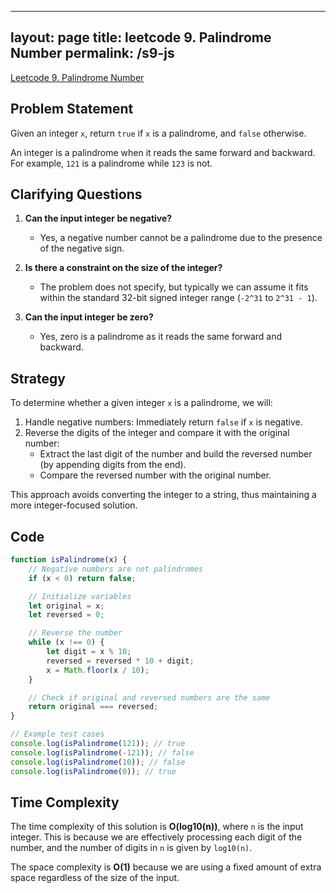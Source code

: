 
---
layout: page
title: leetcode 9. Palindrome Number
permalink: /s9-js
---
[Leetcode 9. Palindrome Number](https://algoadvance.github.io/algoadvance/l9)
## Problem Statement

Given an integer `x`, return `true` if `x` is a palindrome, and `false` otherwise.

An integer is a palindrome when it reads the same forward and backward. For example, `121` is a palindrome while `123` is not.

## Clarifying Questions

1. **Can the input integer be negative?**
   - Yes, a negative number cannot be a palindrome due to the presence of the negative sign.
   
2. **Is there a constraint on the size of the integer?**
   - The problem does not specify, but typically we can assume it fits within the standard 32-bit signed integer range (`-2^31` to `2^31 - 1`).

3. **Can the input integer be zero?**
   - Yes, zero is a palindrome as it reads the same forward and backward.

## Strategy

To determine whether a given integer `x` is a palindrome, we will:

1. Handle negative numbers: Immediately return `false` if `x` is negative.
2. Reverse the digits of the integer and compare it with the original number:
   - Extract the last digit of the number and build the reversed number (by appending digits from the end).
   - Compare the reversed number with the original number.

This approach avoids converting the integer to a string, thus maintaining a more integer-focused solution.

## Code

```javascript
function isPalindrome(x) {
    // Negative numbers are not palindromes
    if (x < 0) return false;

    // Initialize variables
    let original = x;
    let reversed = 0;

    // Reverse the number
    while (x !== 0) {
        let digit = x % 10;
        reversed = reversed * 10 + digit;
        x = Math.floor(x / 10);
    }

    // Check if original and reversed numbers are the same
    return original === reversed;
}

// Example test cases
console.log(isPalindrome(121)); // true
console.log(isPalindrome(-121)); // false
console.log(isPalindrome(10)); // false
console.log(isPalindrome(0)); // true
```

## Time Complexity

The time complexity of this solution is **O(log10(n))**, where `n` is the input integer. This is because we are effectively processing each digit of the number, and the number of digits in `n` is given by `log10(n)`.

The space complexity is **O(1)** because we are using a fixed amount of extra space regardless of the size of the input.